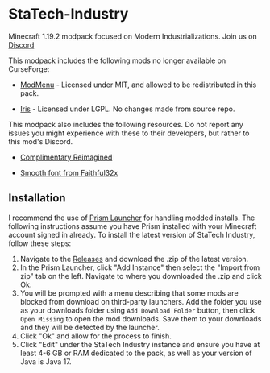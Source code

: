 # StaTech-Industry
Minecraft 1.19.2 modpack focused on Modern Industrializations. Join us on [Discord](https://discord.gg/RDaJEnN3uS)

This modpack includes the following mods no longer available on CurseForge: 

- [ModMenu](https://github.com/TerraformersMC/ModMenu) - Licensed under MIT, and allowed to be redistributed in this pack.

- [Iris](https://github.com/IrisShaders/Iris) - Licensed under LGPL. No changes made from source repo.


This modpack also includes the following resources. Do not report any issues you might experience with these to their developers, but rather to this mod's Discord.

- [Complimentary Reimagined](https://github.com/ComplementaryDevelopment/ComplementaryReimagined)

- [Smooth font from Faithful32x](https://github.com/Faithful-Resource-Pack/Faithful-Java-32x)

## Installation
I recommend the use of [Prism Launcher](https://prismlauncher.org/) for handling modded installs. The following instructions assume you have Prism installed with your Minecraft account signed in already. To install the latest version of StaTech Industry, follow these steps:

1. Navigate to the [Releases](https://github.com/TheStaticVoid/StaTech-Industry/releases) and download the .zip of the latest version.
2. In the Prism Launcher, click "Add Instance" then select the "Import from zip" tab on the left. Navigate to where you downloaded the .zip and click Ok.
3. You will be prompted with a menu describing that some mods are blocked from download on third-party launchers. Add the folder you use as your downloads folder using `Add Download Folder` button, then click `Open Missing` to open the mod downloads. Save them to your downloads and they will be detected by the launcher.
4. Click "Ok" and allow for the process to finish. 
5. Click "Edit" under the StaTech Industry instance and ensure you have at least 4-6 GB or RAM dedicated to the pack, as well as your version of Java is Java 17.
